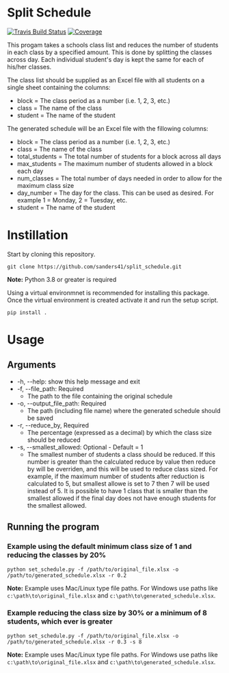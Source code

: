 # Split Schedule

[![Travis Build Status](https://travis-ci.org/sanders41/split_schedule.svg?branch=master)](https://travis-ci.org/sanders41/split_schedule)
[![Coverage](https://codecov.io/github/sanders41/split_schedule/coverage.svg?branch=master)](https://codecov.io/gh/sanders41/split_schedule)

This progam takes a schools class list and reduces the number of students in each class by a specified amount. This is done by splitting the classes across day. Each individual student's day is kept the same for each of his/her classes. 

The class list should be supplied as an Excel file with all students on a single sheet containing the columns:

* block = The class period as a number (i.e. 1, 2, 3, etc.)
* class = The name of the class
* student = The name of the student

The generated schedule will be an Excel file with the fillowing columns:

* block = The class period as a number (i.e. 1, 2, 3, etc.)
* class = The name of the class
* total_students = The total number of students for a block across all days
* max_students = The maximum number of students allowed in a block each day
* num_classes = The total number of days needed in order to allow for the maximum class size
* day_number = The day for the class. This can be used as desired. For example 1 = Monday, 2 = Tuesday, etc.
* student = The name of the student

# Instillation

Start by cloning this repository.

```
git clone https://github.com/sanders41/split_schedule.git
```

**Note:** Python 3.8 or greater is required
  
Using a virtual environmnet is recommended for installing this package. Once the virtual environment is created activate it and run the setup script.

```
pip install .
```

# Usage

## Arguments

* -h, --help: show this help message and exit
* -f, --file_path: Required
  * The path to the file containing the original schedule
* -o, --output_file_path: Required
  * The path (including file name) where the generated schedule should be saved
* -r, --reduce_by, Required
  * The percentage (expressed as a decimal) by which the class size should be reduced
* -s, --smallest_allowed: Optional - Default = 1
  * The smallest number of students a class should be reduced. If this number is greater than the calculated reduce by value then reduce by will be overriden, and this will be used to reduce class sized. For example, if the maximum number of students after reduction is calculated to 5, but smallest allowe is set to 7 then 7 will be used instead of 5. It is possible to have 1 class that is smaller than the smallest allowed if the final day does not have enough students for the smallest allowed.

## Running the program

### Example using the default minimum class size of 1 and reducing the classes by 20%

```
python set_schedule.py -f /path/to/original_file.xlsx -o /path/to/generated_schedule.xlsx -r 0.2
```

**Note:** Example uses Mac/Linux type file paths. For Windows use paths like `c:\path\to\original_file.xlsx` and `c:\path\to\generated_schedule.xlsx`.

### Example reducing the class size by 30% or a minimum of 8 students, which ever is greater

```
python set_schedule.py -f /path/to/original_file.xlsx -o /path/to/generated_schedule.xlsx -r 0.3 -s 8
```

**Note:** Example uses Mac/Linux type file paths. For Windows use paths like `c:\path\to\original_file.xlsx` and `c:\path\to\generated_schedule.xlsx`.